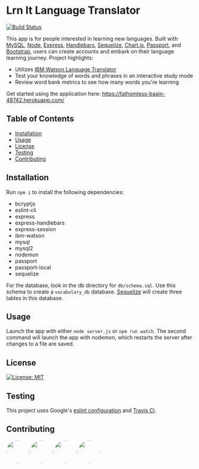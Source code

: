 # Lrn It Language Translator
[![Build Status](https://travis-ci.com/uxhawk/project-2.svg?branch=master)](https://travis-ci.com/uxhawk/project-2)

This app is for people interested in learning new languages. Built with [MySQL](https://www.mysql.com/), [Node](https://nodejs.org/en/), [Express](https://www.npmjs.com/package/express), [Handlebars](https://www.npmjs.com/package/handlebars), [Sequelize](https://sequelize.org/), [Chart.js](https://www.chartjs.org/), [Passport](http://www.passportjs.org/), and [Bootstrap](https://getbootstrap.com/), users can create accounts and embark on their language learning journey. Project highlights:
* Utilizes [IBM Watson Language Translator](https://www.ibm.com/watson/services/language-translator/)
* Test your knowledge of words and phrases in an interactive study mode
* Review word bank metrics to see how many words you're learning

Get started using the application here:
https://fathomless-basin-48742.herokuapp.com/

## Table of Contents
* [Installation](#installation)
* [Usage](#usage)
* [License](#license)
* [Testing](#testing)
* [Contributing](#contributing)

## Installation
Run `npm i` to install the following dependencies:
* bcryptjs
* eslint-cli
* express
* express-handlebars
* express-session
* ibm-watson
* mysql
* mysql2
* nodemon
* passport
* passport-local
* sequelize

For the database, look in the db directory for `db/schema.sql`. Use this schema to create a `vocabulary_db` database. [Sequelize](https://sequelize.org/) will create three tables in this database.

## Usage
Launch the app with either `node server.js` or `npm run watch`. The second command will launch the app with nodemon, which restarts the server after changes to a file are saved. 

## License
[![License: MIT](https://img.shields.io/badge/License-MIT-yellow.svg)](https://opensource.org/licenses/MIT)

## Testing
This project uses Google's [eslint configuration](https://github.com/google/eslint-config-google) and [Travis CI](https://travis-ci.org/).

## Contributing
[<img src="https://avatars.githubusercontent.com/u/16821657?" width="60px" style="border-radius:30px">](https://github.com/uxhawk)
[<img src="https://avatars.githubusercontent.com/u/60454736?" width="60px" style="border-radius:30px">](https://github.com/canil2)
[<img src="https://avatars.githubusercontent.com/u/59083594?" width="60px" style="border-radius:30px">](https://github.com/hmsalmans)
[<img src="https://avatars.githubusercontent.com/u/58053159?" width="60px" style="border-radius:30px">](https://github.com/papy1974)


